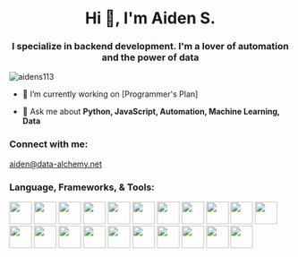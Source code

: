 <h1 align="center">Hi 👋, I'm Aiden S.</h1>
<h3 align="center">I specialize in backend development. I'm a lover of automation and the power of data</h3>

<p align="left"> <img src="https://komarev.com/ghpvc/?username=aidens113&label=Profile%20views&color=0e75b6&style=flat" alt="aidens113" /> </p>

- 🔭 I’m currently working on [Programmer's Plan]

- 💬 Ask me about **Python, JavaScript, Automation, Machine Learning, Data**

<h3 align="left">Connect with me:</h3>
<p align="left">
  <a href="mailto:aiden@data-alchemy.net">aiden@data-alchemy.net</a>
</p>

<h3 align="left">Language, Frameworks, & Tools:</h3>
<p align="left"> 
  <a href="https://www.python.org/"><img width=40 height=40 src="https://data-alchemy.net/githubimgs/python.png"></a>
  <a href="https://developer.mozilla.org/en-US/docs/Web/JavaScript"><img width=40 height=40 src="https://data-alchemy.net/githubimgs/js.png"></a>
  <a href="https://www.php.net/"><img width=40 height=40 src="https://data-alchemy.net/githubimgs/php.png"></a>
  <a href="https://nodejs.org/en"><img width=40 height=40 src="https://data-alchemy.net/githubimgs/nodejs.png"></a>
  <a href="https://html.com/html5/"><img width=40 height=40 src="https://data-alchemy.net/githubimgs/html5.png"></a>
  <a href="https://www.selenium.dev/"><img width=40 height=40 src="https://data-alchemy.net/githubimgs/selenium.png"></a>
  <a href="https://getbootstrap.com/"><img width=40 height=40 src="https://data-alchemy.net/githubimgs/bootstrap.png"></a>
  <a href="https://www.mysql.com/"><img width=40 height=40 src="https://data-alchemy.net/githubimgs/mysql.png"></a>
  <a href="https://www.chartjs.org/"><img width=40 height=40 src="https://data-alchemy.net/githubimgs/chartjs.png"></a>
  <a href="https://www.tensorflow.org/"><img width=40 height=40 src="https://data-alchemy.net/githubimgs/tf.png"></a>
  <a href="https://expressjs.com/"><img width=40 height=40 src="https://data-alchemy.net/githubimgs/express.png"></a>
  <a href="https://pandas.pydata.org/"><img width=40 height=40 src="https://data-alchemy.net/githubimgs/pandas.png"></a>
  <a href="https://www.docker.com/"><img width=40 height=40 src="https://data-alchemy.net/githubimgs/docker.png"></a>
  <a href="https://canvasjs.com/"><img width=40 height=40 src="https://data-alchemy.net/githubimgs/canvasjs.png"></a>
  <a href="https://aws.amazon.com/"><img width=40 height=40 src="https://data-alchemy.net/githubimgs/aws.png"></a>
  <a href="https://pptr.dev/"><img width=40 height=40 src="https://data-alchemy.net/githubimgs/puppeteer.png"></a>
  <a href="https://pytorch.org/"><img width=40 height=40 src="https://data-alchemy.net/githubimgs/pytorch.png"></a>
  <a href="https://git-scm.com/"><img width=40 height=40 src="https://data-alchemy.net/githubimgs/git.png"></a>
  <a href="https://cloud.google.com"><img width=40 height=40 src="https://data-alchemy.net/githubimgs/gcloud.png"></a>
  <a href="https://www.arduino.cc/"><img width=40 height=40 src="https://data-alchemy.net/githubimgs/arduino1.png"></a>
  <a href="https://scikit-learn.org/stable/"><img width=40 height=40 src="https://data-alchemy.net/githubimgs/scikitlearn.png"></a>
</p>
